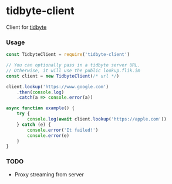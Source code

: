 # tidbyte-client

Client for [tidbyte](https://github.com/flikmsg/tidbyte)

### Usage

```javascript
const TidbyteClient = require('tidbyte-client')

// You can optionally pass in a tidbyte server URL.
// Otherwise, it will use the public lookup.flik.im
const client = new TidbyteClient(/* url */)

client.lookup('https://www.google.com')
    .then(console.log)
    .catch(a => console.error(a))

async function example() {
    try {
        console.log(await client.lookup('https://apple.com'))
    } catch (e) {
        console.error('It failed!')
        console.error(e)
    }
}
```

### TODO

* Proxy streaming from server